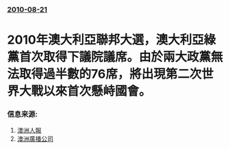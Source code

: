 ### [2010-08-21](/news/2010/08/21/index.md)

##### 
#  2010年澳大利亞聯邦大選，澳大利亞綠黨首次取得下議院議席。由於兩大政黨無法取得過半數的76席，將出現第二次世界大戰以來首次懸峙國會。




### 信息来源:

1. [澳洲人報](http://www.theaustralian.com.au/national-affairs/greens-celebrate-historic-lower-house-victory/story-fn59niix-1225908283553)
2. [澳洲廣播公司](http://www.abc.net.au/news/stories/2010/08/21/2989767.htm)
